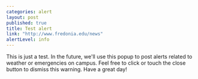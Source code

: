 ```yaml
---
categories: alert
layout: post
published: true
title: Test alert
link: "http://www.fredonia.edu/news"
alertLevel: info
---
```


This is just a test. In the future, we'll use this popup to post alerts related to weather or emergencies on campus. Feel free to click or touch the close button to dismiss this warning. Have a great day!
